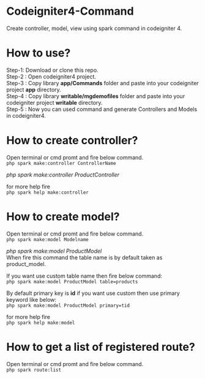 # Codeigniter4-Command
Create controller, model, view using spark command in codeigniter 4.

# How to use?
Step-1: Download or clone this repo.<br/>
Step-2 : Open codeigniter4 project.<br/>
Step-3 : Copy library <b>app/Commands</b> folder and paste into your codeigniter project <b>app</b> directory.<br/>
Step-4 : Copy library <b>writable/mgdemofiles</b> folder and paste into your codeigniter project <b>writable</b> directory.<br/>
Step-5 : Now you can used command and generate Controllers and Models in codeigniter4.<br/>

# How to create controller?
Open terminal or cmd promt and fire below command.<br/>
`php spark make:controller ControllerName`

*php spark make:controller ProductController*

for more help fire<br/>
`php spark help make:controller`

# How to create model?
Open terminal or cmd promt and fire below command.<br/>
`php spark make:model Modelname`

*php spark make:model ProductModel*<br>
When fire this command the table name is by default taken as product_model.

If you want use custom table name then fire below command:<br/>
`php spark make:model ProductModel table=products`

By default primary key is <b>id</b> if you want use custom then use primary keyword like below:<br/>
`php spark make:model ProductModel primary=tid`

for more help fire<br/>
`php spark help make:model`

# How to get a list of registered route?
Open terminal or cmd promt and fire below command.<br/>
`php spark route:list`
